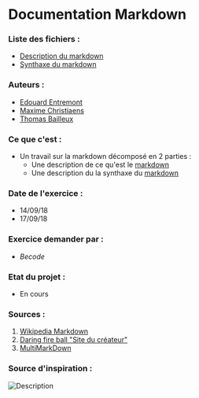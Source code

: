 # Documentation Markdown

### Liste des fichiers :
- [Description du markdown](/description.md)
- [Synthaxe du markdown](/syntaxe.md)

### Auteurs :
- [Edouard Entremont](https://github.com/TheDoudou/)
- [Maxime Christiaens](https://github.com/Maxime-Christiaens/)
- [Thomas Bailleux](https://github.com/BailleuxThomas)

### Ce que c'est : 
- Un travail sur la markdown décomposé en 2 parties : 
	- Une description de ce qu'est le [markdown](/description.md) 
	- Une description du la synthaxe du [markdown](/syntaxe.md)

### Date de l'exercice : 
- 14/09/18
- 17/09/18

### Exercice demander par :
- *Becode*

### Etat du projet : 
- En cours 

### Sources :
1) [Wikipedia Markdown](https://fr.wikipedia.org/wiki/Markdown) 
2) [Daring fire ball "Site du créateur"](https://daringfireball.net/projects/markdown/)
3) [MultiMarkDown](https://fr.wikipedia.org/wiki/MultiMarkdown)

### Source d'inspiration : 
![Description](https://media.giphy.com/media/2NDDbSOD2Y944/giphy.gif)


